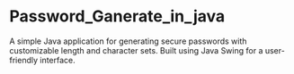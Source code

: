# Password_Ganerate_in_java
A simple Java application for generating secure passwords with customizable length and character sets. Built using Java Swing for a user-friendly interface.
